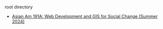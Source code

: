 root directory
- [Asian Am 191A: Web Development and GIS for Social Change (Summer 2024)](https://zhamic7.github.io/aa191a-labs/)

